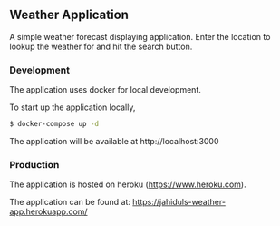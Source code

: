 ## Weather Application

A simple weather forecast displaying application. Enter the location to lookup the weather for and hit the search button.

### Development

The application uses docker for local development.

To start up the application locally,
```sh
$ docker-compose up -d
```

The application will be available at http://localhost:3000

### Production

The application is hosted on heroku (https://www.heroku.com).

The application can be found at: https://jahiduls-weather-app.herokuapp.com/
